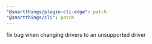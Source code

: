 ```yaml
---
"@smartthings/plugin-cli-edge": patch
"@smartthings/cli": patch
---
```


fix bug when changing drivers to an unsupported driver
